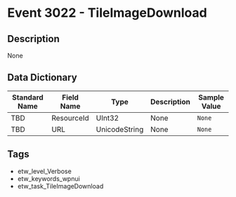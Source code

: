 # Event 3022 - TileImageDownload

## Description
None

## Data Dictionary
|Standard Name|Field Name|Type|Description|Sample Value|
|---|---|---|---|---|
|TBD|ResourceId|UInt32|None|`None`|
|TBD|URL|UnicodeString|None|`None`|

## Tags
* etw_level_Verbose
* etw_keywords_wpnui
* etw_task_TileImageDownload